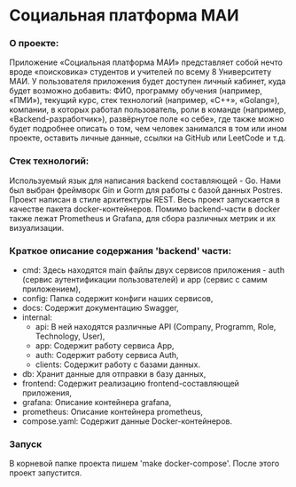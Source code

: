 # Социальная платформа МАИ

### О проекте:

Приложение «Социальная платформа МАИ» представляет собой нечто вроде «поисковика» студентов и учителей по всему 8 Университету МАИ. У пользователя приложения будет доступен личный кабинет, куда будет возможно добавить: ФИО, программу обучения (например, «ПМИ»), текущий курс, стек технологий (например, «C++», «Golang»), компании, в которых работал пользователь, роли в команде (например, «Backend-разработчик»), развёрнутое поле «о себе», где также можно будет подробнее описать о том, чем человек занимался в том или ином проекте, оставить личные данные, ссылки на GitHub или LeetCode и т.д.

### Стек технологий:

Используемый язык для написания backend составляющей - Go. Нами был выбран фреймворк Gin и Gorm для работы с базой данных Postres. Проект написан в стиле архитектуры REST. Весь проект запускается в качестве пакета docker-контейнеров. Помимо backend-части в docker также лежат Prometheus и Grafana, для сбора различных метрик и их визуализации.

### Краткое описание содержания 'backend' части:

* cmd: Здесь находятся main файлы двух сервисов приложения - auth (сервис аутентификации пользователей) и app (сервис с самим приложением),
* config: Папка содержит конфиги наших сервисов,
* docs: Содержит документацию Swagger,
* internal:
  * api: В ней находятся различные API (Company, Programm, Role, Technology, User),
  * app: Содержит работу сервиса App,
  * auth: Содержит работу сервиса Auth,
  * clients: Содержит работу с базами данных.
* db: Хранит данные для отправки в базу данных,
* frontend: Содержит реализацию frontend-составляющей приложения,
* grafana: Описание контейнера grafana,
* prometheus: Описание контейнера prometheus,
* compose.yaml: Содержит данные Docker-контейнеров.

### Запуск

В корневой папке проекта пишем 'make docker-compose'. После этого проект запустится.
